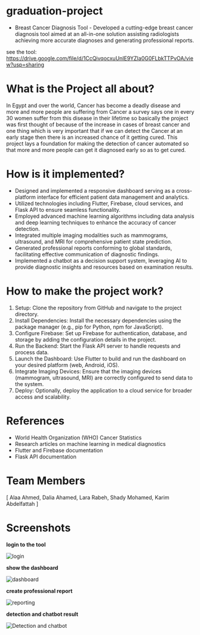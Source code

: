 # graduation-project
- Breast Cancer Diagnosis Tool -
       Developed a cutting-edge breast cancer diagnosis tool aimed at an all-in-one solution assisting radiologists 
       achieving more accurate diagnoses and generating professional reports.

see the tool: https://drive.google.com/file/d/1CcQivqocxuUnIE9YZIa0G0FLbkTTPvOA/view?usp=sharing

# What is the Project all about?
In Egypt and over the world, Cancer has become a deadly disease and more and more people are suffering from Cancer a survey says one in every 30 women suffer from this disease in their lifetime so basically the project was first thought of because of the increase in cases of breast cancer and one thing which is very important that if we can detect the Cancer at an early stage then there is an increased chance of it getting cured. This project lays a foundation for making the detection of cancer automated so that more and more people can get it diagnosed early so as to get cured.

# How is it implemented?
* Designed and implemented a responsive dashboard serving as a cross-platform interface for efficient patient 
data management and analytics.
* Utilized technologies including Flutter, Firebase, cloud services, and Flask API to ensure seamless functionality.
* Employed advanced machine learning algorithms including data analysis and deep learning techniques to 
enhance the accuracy of cancer detection.
* Integrated multiple imaging modalities such as mammograms, ultrasound, and MRI for comprehensive patient 
state prediction.
* Generated professional reports conforming to global standards, facilitating effective communication of 
diagnostic findings.
* Implemented a chatbot as a decision support system, leveraging AI to provide diagnostic insights and 
resources based on examination results.

# How to make the project work?
1. Setup: Clone the repository from GitHub and navigate to the project directory.
2. Install Dependencies: Install the necessary dependencies using the package manager (e.g., pip for Python, npm for JavaScript).
3. Configure Firebase: Set up Firebase for authentication, database, and storage by adding the configuration details in the project.
4. Run the Backend: Start the Flask API server to handle requests and process data.
5. Launch the Dashboard: Use Flutter to build and run the dashboard on your desired platform (web, Android, iOS).
6. Integrate Imaging Devices: Ensure that the imaging devices (mammogram, ultrasound, MRI) are correctly configured to send data to the system.
7. Deploy: Optionally, deploy the application to a cloud service for broader access and scalability.

# References
- World Health Organization (WHO) Cancer Statistics
- Research articles on machine learning in medical diagnostics
- Flutter and Firebase documentation
- Flask API documentation

# Team Members
[ Alaa Ahmed, Dalia Ahamed, Lara Rabeh, Shady Mohamed, Karim Abdelfattah ]


# Screenshots

__login to the tool__

![login](https://github.com/karimaldaly/graduation-project/assets/81292819/e310e508-a50a-4cdf-a5ef-3806b50dbeed)

__show the dashboard__

![dashboard](https://github.com/karimaldaly/graduation-project/assets/81292819/d0b4ad1a-3772-4c27-84d7-2e0e91983c91)

__create professional report__

![reporting](https://github.com/karimaldaly/graduation-project/assets/81292819/94e41e3e-6599-4e47-8a87-f09a3efe41f8)

__detection and chatbot result__

![Detection and chatbot](https://github.com/karimaldaly/graduation-project/assets/81292819/861189b6-db85-4d4c-bd13-c608a6b59999)

